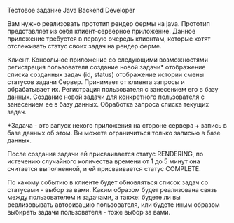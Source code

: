 Тестовое задание Java Backend Developer

Вам нужно реализовать прототип рендер фермы на java. Прототип представляет из себя клиент-серверное приложение. Данное
приложение требуется в первую очередь клиентам, которые хотят отслеживать статус своих задач на рендер ферме.

Клиент. Консольное приложение со следующими возможностями регистрация пользователя создание новой задачи*
отображение списка созданных задач (id, status)
отображение истории смены статусов задачи Сервер. Принимает от клиента запросы и обрабатывает их. Регистрация
пользователя с занесением его в базу данных. Создание новой задачи для конкретного пользователя с занесением ее в базу
данных. Обработка запроса списка текущих задач.

*Задача - это запуск некого приложения на стороне сервера + запись в базе данных об этом. Вы можете ограничиться только
записью в базе данных.

После создания задачи ей присваивается статус RENDERING, по истечению случайного количества времени от 1 до 5 минут она
считается выполненной, и ей присваивается статус COMPLETE.

По какому событию в клиенте будет обновляться список задач со статусами - выбор за вами. Каким образом будет реализована
связь между пользователем и задачами, а также: будете ли вы реализовывать авторизацию пользователя, или будете иным
образом выбирать задачи пользователя - тоже выбор за вами.

